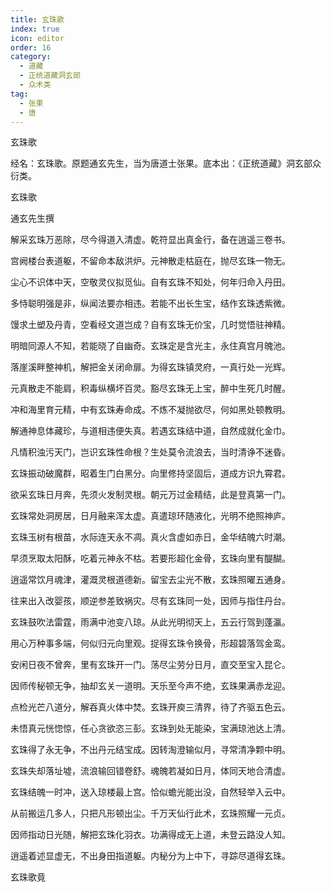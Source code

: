 ```yaml
---
title: 玄珠歌
index: true
icon: editor
order: 16
category:
  - 道藏
  - 正统道藏洞玄部
  - 众术类
tag:
  - 张果
  - 唐
---
```


玄珠歌  

经名：玄珠歌。原题通玄先生，当为唐道士张果。底本出：《正统道藏》洞玄部众衍类。  

玄珠歌  

通玄先生撰  

解采玄珠万恶除，尽今得道入清虚。乾符显出真金行，备在逍遥三卷书。  

宫阙楼台表道躯，不留命本敌洪炉。元神散走枯庭在，抛尽玄珠一物无。  

尘心不识体中天，空敬灵仪拟觅仙。自有玄珠不知处，何年归命入丹田。  

多恃聪明强是非，纵闻法要亦相违。若能不出长生宝，结作玄珠透紫微。  

馒求土塑及丹青，空看经文道岂成？自有玄珠无价宝，几时觉悟驻神精。  

明暗同源人不知，若能晓了自幽奇。玄珠定是含光主，永住真宫月魄池。  

落崖溪畔整神机，解把金关闭命扉。为得玄珠镇灵府，一真行处一光辉。  

元真散走不能肩，积毒纵横坏百灵。豁尽玄珠无上宝，醉中生死几时醒。  

冲和海里育元精，中有玄珠寿命成。不炼不凝抛欲尽，何如黑处顿教明。  

解通神息体藏珍，与道相违便失真。若遇玄珠结中道，自然成就化金巾。  

凡情积浊污天门，岂识玄珠性命根？生处莫令流浪去，当时清诤不迷昏。  

玄珠振动破魔群，昭着生门白黑分。向里修持坚固后，道成方识九霄君。  

欲采玄珠日月奔，先须火发制灵根。朝元万过金精结，此是登真第一门。  

玄珠常处洞房居，日月融来浑太虚。真遣琼环随液化，光明不绝照神庐。  

玄珠玉树有根苗，水际连天永不凋。真火含虚如赤日，金华结魄六时潮。  

早须烹取太阳酥，吃着元神永不枯。若要形超化金骨，玄珠向里有醍醐。  

逍遥常饮月魂津，灌溉灵根道德新。留宝去尘光不散，玄珠照曜五通身。  

往来出入改婴孩，顺逆参差致祸灾。尽有玄珠同一处，因师与指住丹台。  

玄珠鼓吹法雷霆，雨满中池变八琼。从此光明彻天上，五云行驾到蓬瀛。  

用心万种事多端，何似归元向里观。捉得玄珠令换骨，形超碧落驾金鸾。  

安闲日夜不曾奔，里有玄珠开一门。荡尽尘劳分日月，直交至宝入昆仑。  

因师传秘顿无争，抽却玄关一道明。天乐至今声不绝，玄珠果满赤龙迎。  

点检光芒八道分，解吞真火体中焚。玄珠开庾三清界，待了齐驱五色云。  

未悟真元恍惚惊，任心贪欲恣三彭。玄珠到处无能染，宝满琼池达上清。  

玄珠得了永无争，不出丹元结宝成。因转淘澄输似月，寻常清净颗中明。  

玄珠失却落址墟，流浪输回错卷舒。魂魄若凝如日月，体同天地合清虚。  

玄珠结魄一时冲，送入琼楼最上宫。恰似蟾光能出没，自然轻举入云中。  

从前搬运几多人，只把凡形顿出尘。千万天仙行此术，玄珠照耀一元贞。  

因师指动日光随，解把玄珠化羽衣。功满得成无上道，未登云路没人知。  

逍遥着述显虚无，不出身田指道躯。内秘分为上中下，寻踪尽道得玄珠。  

玄珠歌竟  
